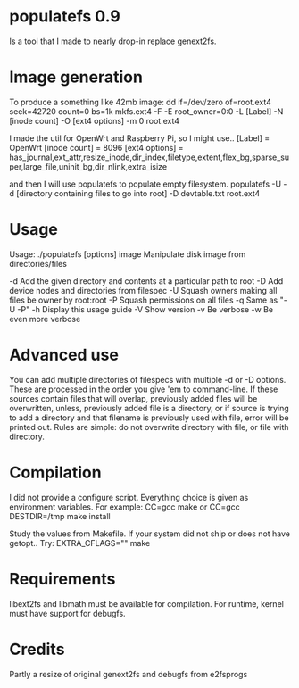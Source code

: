 populatefs 0.9
==========

Is a tool that I made to nearly drop-in replace genext2fs.

Image generation
================
To produce a something like 42mb image:
dd if=/dev/zero of=root.ext4 seek=42720 count=0 bs=1k
mkfs.ext4 -F -E root_owner=0:0 -L [Label] -N [inode count] -O [ext4 options] -m 0 root.ext4

I made the util for OpenWrt and Raspberry Pi, so I might use..
[Label] = OpenWrt
[inode count] = 8096
[ext4 options] = has_journal,ext_attr,resize_inode,dir_index,filetype,extent,flex_bg,sparse_super,large_file,uninit_bg,dir_nlink,extra_isize

and then I will use populatefs to populate empty filesystem.
populatefs -U -d [directory containing files to go into root] -D devtable.txt root.ext4

Usage
=====
Usage: ./populatefs [options] image
Manipulate disk image from directories/files

 -d <directory>   Add the given directory and contents at a particular path to root
 -D <file>        Add device nodes and directories from filespec
 -U               Squash owners making all files be owner by root:root
 -P               Squash permissions on all files
 -q               Same as "-U -P"
 -h               Display this usage guide
 -V               Show version
 -v               Be verbose
 -w               Be even more verbose
 
Advanced use
============
You can add multiple directories of filespecs with multiple -d or -D options. These are processed in the order you give 'em to command-line. If these sources contain files that will overlap, previously added files will be overwritten, unless, previously added file is a directory, or if source is trying to add a directory and that filename is previously used with file, error will be printed out. Rules are simple: do not overwrite directory with file, or file with directory.

Compilation
===========
I did not provide a configure script. Everything choice is given as environment variables. For example:
CC=gcc make
or
CC=gcc DESTDIR=/tmp make install

Study the values from Makefile.
If your system did not ship or does not have getopt.. Try:
EXTRA_CFLAGS="" make

Requirements
============
libext2fs and libmath must be available for compilation.
For runtime, kernel must have support for debugfs.

Credits
=======
Partly a resize of original genext2fs and debugfs from e2fsprogs
